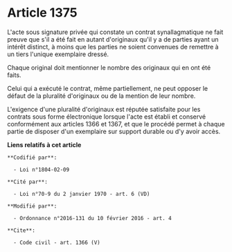 # Article 1375

L'acte sous signature privée qui constate un contrat synallagmatique ne fait preuve que s'il a été fait en autant d'originaux
qu'il y a de parties ayant un intérêt distinct, à moins que les parties ne soient convenues de remettre à un tiers l'unique
exemplaire dressé. 

Chaque original doit mentionner le nombre des originaux qui en ont été faits. 

Celui qui a exécuté le contrat, même partiellement, ne peut opposer le défaut de la pluralité d'originaux ou de la mention de
leur nombre. 

L'exigence d'une pluralité d'originaux est réputée satisfaite pour les contrats sous forme électronique lorsque l'acte est
établi et conservé conformément aux articles 1366 et 1367, et que le procédé permet à chaque partie de disposer d'un
exemplaire sur support durable ou d'y avoir accès.

**Liens relatifs à cet article**

	**Codifié par**:

	  - Loi n°1804-02-09

	**Cité par**:

	  - Loi n°70-9 du 2 janvier 1970 - art. 6 (VD)

	**Modifié par**:

	  - Ordonnance n°2016-131 du 10 février 2016 - art. 4

	**Cite**:

	  - Code civil - art. 1366 (V)
